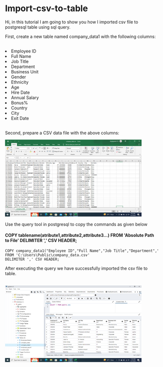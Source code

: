 # Import-csv-to-table
<p>Hi, in this tutorial I am going to show you how I imported csv file to postgresql table using sql query.</p>
<p>First, create a new table named company_data1 with the following columns:</p><br>
<li>Employee ID</li>
<li>Full Name</li>
<li>Job Title</li>
<li>Department</li>
<li>Business Unit</li>
<li>Gender</li>
<li>Ethnicity</li>
<li>Age</li>
<li>Hire Date</li>
<li>Annual Salary</li>
<li>Bonus%</li>
<li>Country</li>
<li>City</li>
<li>Exit Date</li><br>
<p>Second, prepare a CSV data file with the above columns:</p>
<img src="sample images/csv.png" width="450">

<p>Use the query tool in postgresql to copy the commands as given below</p>
<h4>COPY tablename(atribute1,attribute2,attribute3...) FROM 'Absolute Path to File' DELIMITER ',' CSV HEADER;</h4>
<code><pre>COPY company_data1("Employee ID","Full Name","Job Title","Department","Business Unit","Gender","Ethnicity","Age","Hire Date","Annual Salary","Bonus %","Country","City","Exit Date") 
FROM 'C:\Users\Public\company_data.csv' 
DELIMITER ',' CSV HEADER;</pre></code>
<p>After executing the query we have successfully imported the csv file to table.</p><br>
<img src="sample images/table.png" width="450">
